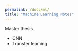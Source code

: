 ```yaml
---
permalink: /docs/ml/
title: "Machine Learning Notes"
---
```


Master thesis 
- CNN
- Transfer learning